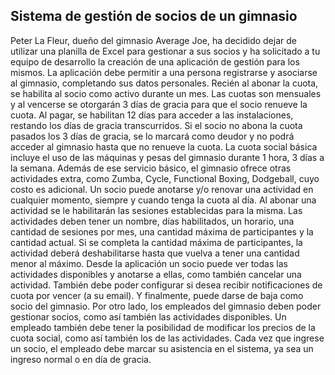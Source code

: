 ## Sistema de gestión de socios de un gimnasio

Peter La Fleur, dueño del gimnasio Average Joe, ha decidido dejar de utilizar una planilla de
Excel para gestionar a sus socios y ha solicitado a tu equipo de desarrollo la creación de
una aplicación de gestión para los mismos.
La aplicación debe permitir a una persona registrarse y asociarse al gimnasio, completando
sus datos personales. Recién al abonar la cuota, se habilita al socio como activo durante un
mes.
Las cuotas son mensuales y al vencerse se otorgarán 3 días de gracia para que el socio
renueve la cuota. Al pagar, se habilitan 12 días para acceder a las instalaciones, restando
los días de gracia transcurridos.
Si el socio no abona la cuota pasados los 3 días de gracia, se lo marcará como deudor y no
podrá acceder al gimnasio hasta que no renueve la cuota.
La cuota social básica incluye el uso de las máquinas y pesas del gimnasio durante 1 hora,
3 días a la semana.
Además de ese servicio básico, el gimnasio ofrece otras actividades extra, como Zumba,
Cycle, Functional Boxing, Dodgeball, cuyo costo es adicional.
Un socio puede anotarse y/o renovar una actividad en cualquier momento, siempre y
cuando tenga la cuota al día. Al abonar una actividad se le habilitarán las sesiones
establecidas para la misma.
Las actividades deben tener un nombre, días habilitados, un horario, una cantidad de
sesiones por mes, una cantidad máxima de participantes y la cantidad actual. Si se
completa la cantidad máxima de participantes, la actividad deberá deshabilitarse hasta que
vuelva a tener una cantidad menor al máximo.
Desde la aplicación un socio puede ver todas las actividades disponibles y anotarse a ellas,
como también cancelar una actividad. También debe poder configurar si desea recibir
notificaciones de cuota por vencer (a su email). Y finalmente, puede darse de baja como
socio del gimnasio.
Por otro lado, los empleados del gimnasio deben poder gestionar socios, como así también
las actividades disponibles.
Un empleado también debe tener la posibilidad de modificar los precios de la cuota social,
como así también los de las actividades.
Cada vez que ingrese un socio, el empleado debe marcar su asistencia en el sistema, ya sea
un ingreso normal o en día de gracia.
